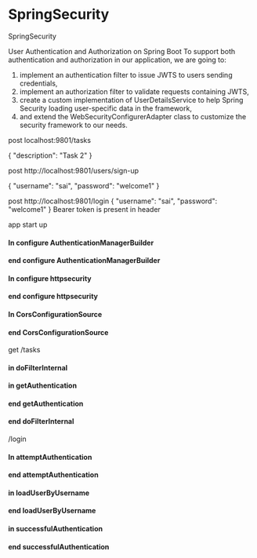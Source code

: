 # SpringSecurity
SpringSecurity

User Authentication and Authorization on Spring Boot
To support both authentication and authorization in our application, we are going to:

1. implement an authentication filter to issue JWTS to users sending credentials,
2. implement an authorization filter to validate requests containing JWTS,
3. create a custom implementation of UserDetailsService to help Spring Security loading user-specific data in the framework,
4. and extend the WebSecurityConfigurerAdapter class to customize the security framework to our needs.


post localhost:9801/tasks

{
    "description": "Task 2"
}

post http://localhost:9801/users/sign-up

{
    "username": "sai",
    "password": "welcome1"
}

post http://localhost:9801/login
{
    "username": "sai",
    "password": "welcome1"
}
Bearer token is present in header

app start up
 #### In configure AuthenticationManagerBuilder
 #### end configure AuthenticationManagerBuilder
 #### In configure httpsecurity
 #### end configure httpsecurity
 #### In CorsConfigurationSource
 #### end CorsConfigurationSource
 
get /tasks 
 #### in doFilterInternal
 #### in getAuthentication
 #### end getAuthentication
 #### end doFilterInternal
 
 /login
  #### In attemptAuthentication
 #### end attemptAuthentication
 #### in loadUserByUsername
 #### end loadUserByUsername
 #### in successfulAuthentication
 #### end successfulAuthentication